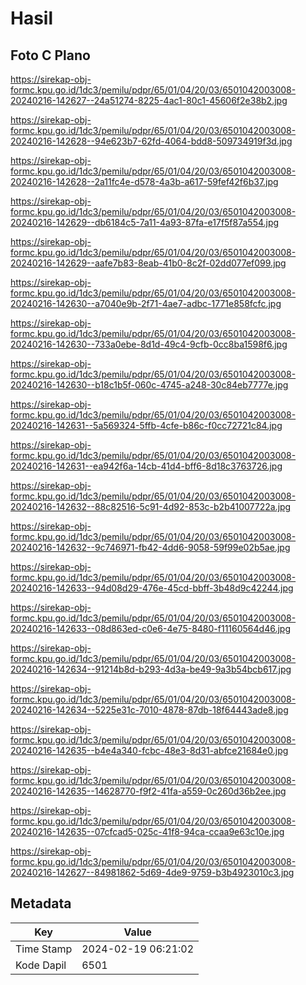 # Hasil

## Foto C Plano

https://sirekap-obj-formc.kpu.go.id/1dc3/pemilu/pdpr/65/01/04/20/03/6501042003008-20240216-142627--24a51274-8225-4ac1-80c1-45606f2e38b2.jpg

https://sirekap-obj-formc.kpu.go.id/1dc3/pemilu/pdpr/65/01/04/20/03/6501042003008-20240216-142628--94e623b7-62fd-4064-bdd8-509734919f3d.jpg

https://sirekap-obj-formc.kpu.go.id/1dc3/pemilu/pdpr/65/01/04/20/03/6501042003008-20240216-142628--2a11fc4e-d578-4a3b-a617-59fef42f6b37.jpg

https://sirekap-obj-formc.kpu.go.id/1dc3/pemilu/pdpr/65/01/04/20/03/6501042003008-20240216-142629--db6184c5-7a11-4a93-87fa-e17f5f87a554.jpg

https://sirekap-obj-formc.kpu.go.id/1dc3/pemilu/pdpr/65/01/04/20/03/6501042003008-20240216-142629--aafe7b83-8eab-41b0-8c2f-02dd077ef099.jpg

https://sirekap-obj-formc.kpu.go.id/1dc3/pemilu/pdpr/65/01/04/20/03/6501042003008-20240216-142630--a7040e9b-2f71-4ae7-adbc-1771e858fcfc.jpg

https://sirekap-obj-formc.kpu.go.id/1dc3/pemilu/pdpr/65/01/04/20/03/6501042003008-20240216-142630--733a0ebe-8d1d-49c4-9cfb-0cc8ba1598f6.jpg

https://sirekap-obj-formc.kpu.go.id/1dc3/pemilu/pdpr/65/01/04/20/03/6501042003008-20240216-142630--b18c1b5f-060c-4745-a248-30c84eb7777e.jpg

https://sirekap-obj-formc.kpu.go.id/1dc3/pemilu/pdpr/65/01/04/20/03/6501042003008-20240216-142631--5a569324-5ffb-4cfe-b86c-f0cc72721c84.jpg

https://sirekap-obj-formc.kpu.go.id/1dc3/pemilu/pdpr/65/01/04/20/03/6501042003008-20240216-142631--ea942f6a-14cb-41d4-bff6-8d18c3763726.jpg

https://sirekap-obj-formc.kpu.go.id/1dc3/pemilu/pdpr/65/01/04/20/03/6501042003008-20240216-142632--88c82516-5c91-4d92-853c-b2b41007722a.jpg

https://sirekap-obj-formc.kpu.go.id/1dc3/pemilu/pdpr/65/01/04/20/03/6501042003008-20240216-142632--9c746971-fb42-4dd6-9058-59f99e02b5ae.jpg

https://sirekap-obj-formc.kpu.go.id/1dc3/pemilu/pdpr/65/01/04/20/03/6501042003008-20240216-142633--94d08d29-476e-45cd-bbff-3b48d9c42244.jpg

https://sirekap-obj-formc.kpu.go.id/1dc3/pemilu/pdpr/65/01/04/20/03/6501042003008-20240216-142633--08d863ed-c0e6-4e75-8480-f11160564d46.jpg

https://sirekap-obj-formc.kpu.go.id/1dc3/pemilu/pdpr/65/01/04/20/03/6501042003008-20240216-142634--91214b8d-b293-4d3a-be49-9a3b54bcb617.jpg

https://sirekap-obj-formc.kpu.go.id/1dc3/pemilu/pdpr/65/01/04/20/03/6501042003008-20240216-142634--5225e31c-7010-4878-87db-18f64443ade8.jpg

https://sirekap-obj-formc.kpu.go.id/1dc3/pemilu/pdpr/65/01/04/20/03/6501042003008-20240216-142635--b4e4a340-fcbc-48e3-8d31-abfce21684e0.jpg

https://sirekap-obj-formc.kpu.go.id/1dc3/pemilu/pdpr/65/01/04/20/03/6501042003008-20240216-142635--14628770-f9f2-41fa-a559-0c260d36b2ee.jpg

https://sirekap-obj-formc.kpu.go.id/1dc3/pemilu/pdpr/65/01/04/20/03/6501042003008-20240216-142635--07cfcad5-025c-41f8-94ca-ccaa9e63c10e.jpg

https://sirekap-obj-formc.kpu.go.id/1dc3/pemilu/pdpr/65/01/04/20/03/6501042003008-20240216-142627--84981862-5d69-4de9-9759-b3b4923010c3.jpg


## Metadata

| Key        | Value               |
| ---------- | ------------------- |
| Time Stamp | 2024-02-19 06:21:02 |
| Kode Dapil | 6501                |



